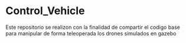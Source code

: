 # Control_Vehicle
Este repositorio se realizon con la finalidad de compartir el codigo base para manipular de forma teleoperada los drones simulados en gazebo

